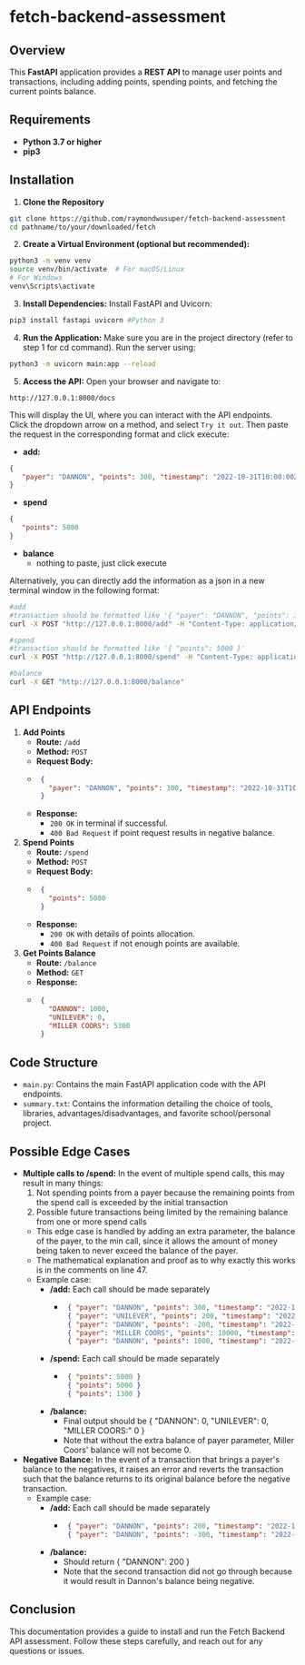 # fetch-backend-assessment
## Overview
This **FastAPI** application provides a **REST API** to manage user points and transactions, including adding points, spending points, and fetching the current points balance.

## Requirements
- **Python 3.7 or higher**
- **pip3**

## Installation
1. **Clone the Repository**
```bash
git clone https://github.com/raymondwusuper/fetch-backend-assessment
cd pathname/to/your/downloaded/fetch
```
2. **Create a Virtual Environment (optional but recommended):**
```bash
python3 -m venv venv
source venv/bin/activate  # For macOS/Linux
# For Windows
venv\Scripts\activate
```
3. **Install Dependencies:** Install FastAPI and Uvicorn:
```bash
pip3 install fastapi uvicorn #Python 3
```
4. **Run the Application:** Make sure you are in the project directory (refer to step 1 for cd command). Run the server using:
```bash
python3 -m uvicorn main:app --reload
```
5. **Access the API:** Open your browser and navigate to:
```
http://127.0.0.1:8000/docs
```
This will display the UI, where you can interact with the API endpoints. </br>
Click the dropdown arrow on a method, and select `Try it out`. Then paste the request in the corresponding format and click execute:
- **add:**
```json
{
   "payer": "DANNON", "points": 300, "timestamp": "2022-10-31T10:00:00Z"
}
```
- **spend**
```json
{
   "points": 5000
}
```
- **balance**
   - nothing to paste, just click execute

Alternatively, you can directly add the information as a json in a new terminal window in the following format:
```bash
#add
#transaction should be formatted like '{ "payer": "DANNON", "points": 300, "timestamp": "2022-10-31T10:00:00Z" }'
curl -X POST "http://127.0.0.1:8000/add" -H "Content-Type: application/json" -d '[transaction]'

#spend
#transaction should be formatted like '{ "points": 5000 }'
curl -X POST "http://127.0.0.1:8000/spend" -H "Content-Type: application/json" -d '[transaction]'

#balance
curl -X GET "http://127.0.0.1:8000/balance"
```

## API Endpoints
1. **Add Points**
   - **Route:** `/add`
   - **Method:** `POST`
   - **Request Body:**
   - ```json
      {
        "payer": "DANNON", "points": 300, "timestamp": "2022-10-31T10:00:00Z"
      }
     ```
   - **Response:**
      - `200 OK` in terminal if successful.
      - `400 Bad Request` if point request results in negative balance.
2. **Spend Points**
   - **Route:** `/spend`
   - **Method:** `POST`
   - **Request Body:**
   - ```json
      {
        "points": 5000
      }
     ```
   - **Response:**
     - `200 OK` with details of points allocation.
     - `400 Bad Request` if not enough points are available.
3. **Get Points Balance**
   - **Route:** `/balance`
   - **Method:** `GET`
   - **Response:**
   - ```json
      {
        "DANNON": 1000,
        "UNILEVER": 0,
        "MILLER COORS": 5300
      }
     ```
## Code Structure
- `main.py`: Contains the main FastAPI application code with the API endpoints.
- `summary.txt`: Contains the information detailing the choice of tools, libraries, advantages/disadvantages, and favorite school/personal project.

## Possible Edge Cases
- **Multiple calls to /spend:** In the event of multiple spend calls, this may result in many things:
  1. Not spending points from a payer because the remaining points from the spend call is exceeded by the initial transaction
  2. Possible future transactions being limited by the remaining balance from one or more spend calls
  - This edge case is handled by adding an extra parameter, the balance of the payer, to the min call, since it allows the amount of money being taken to never exceed the balance of the payer.
  - The mathematical explanation and proof as to why exactly this works is in the comments on line 47.
  - Example case: </br>
    - **/add:** Each call should be made separately
      - ```json
         { "payer": "DANNON", "points": 300, "timestamp": "2022-10-31T10:00:00Z" }
         { "payer": "UNILEVER", "points": 200, "timestamp": "2022-10-31T11:00:00Z" }
         { "payer": "DANNON", "points": -200, "timestamp": "2022-10-31T15:00:00Z" }
         { "payer": "MILLER COORS", "points": 10000, "timestamp": "2022-11-01T14:00:00Z" }
         { "payer": "DANNON", "points": 1000, "timestamp": "2022-11-02T14:00:00Z" }
        ```
    - **/spend:** Each call should be made separately
      - ```json
         { "points": 5000 }
         { "points": 5000 }
         { "points": 1300 }
         ```
    - **/balance:**
      - Final output should be { "DANNON": 0, "UNILEVER": 0, "MILLER COORS:" 0 }
      - Note that without the extra balance of payer parameter, Miller Coors' balance will not become 0.
- **Negative Balance:** In the event of a transaction that brings a payer's balance to the negatives, it raises an error and reverts the transaction such that the balance returns to its original balance before the negative transaction.
  - Example case: </br>
    - **/add:** Each call should be made separately
      - ```json
         { "payer": "DANNON", "points": 200, "timestamp": "2022-10-31T10:00:00Z" }
         { "payer": "DANNON", "points": -300, "timestamp": "2022-10-31T15:00:00Z" }
        ```
    - **/balance:**
      - Should return { "DANNON": 200 }
      - Note that the second transaction did not go through because it would result in Dannon's balance being negative.

## Conclusion
This documentation provides a guide to install and run the Fetch Backend API assessment. Follow these steps carefully, and reach out for any questions or issues.
